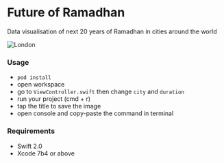 # Future of Ramadhan

Data visualisation of next 20 years of Ramadhan in cities around the world

![London](infographics/London.jpg)

### Usage

- `pod install`
- open workspace
- go to `ViewController.swift` then change `city` and `duration`
- run your project (cmd + r)
- tap the title to save the image
- open console and copy-paste the command in terminal 

### Requirements

- Swift 2.0
- Xcode 7b4 or above
